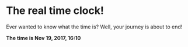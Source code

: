 # The real time clock!

Ever wanted to know what the time is? Well, your journey is about to end!

**The time is Nov 19, 2017, 16:10**